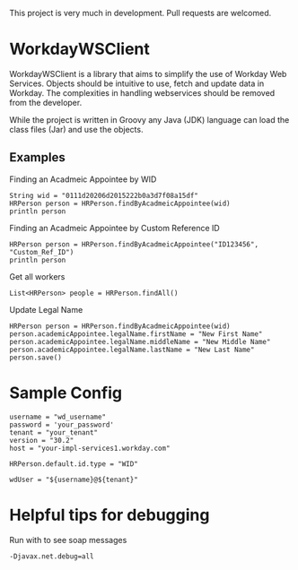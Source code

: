 This project is very much in development. Pull requests are welcomed.  


# WorkdayWSClient

WorkdayWSClient is a library that aims to simplify the use of Workday Web Services. Objects should be intuitive to use, 
fetch and update data in Workday. The complexities in handling webservices should be removed from the developer. 

While the project is written in Groovy any Java (JDK) language can load the class files (Jar) and use the objects. 

## Examples
Finding an Acadmeic Appointee by WID

```$xslt
String wid = "0111d20206d2015222b0a3d7f08a15df"
HRPerson person = HRPerson.findByAcadmeicAppointee(wid)
println person

```

Finding an Acadmeic Appointee by Custom Reference ID

```$xslt
HRPerson person = HRPerson.findByAcadmeicAppointee("ID123456", "Custom_Ref_ID")
println person

```

Get all workers

```$xslt
List<HRPerson> people = HRPerson.findAll()

```

Update Legal Name

```$xslt
HRPerson person = HRPerson.findByAcadmeicAppointee(wid)
person.academicAppointee.legalName.firstName = "New First Name"
person.academicAppointee.legalName.middleName = "New Middle Name"
person.academicAppointee.legalName.lastName = "New Last Name"
person.save()
```

# Sample Config
```$xslt
username = "wd_username"
password = 'your_password'
tenant = "your_tenant"
version = "30.2"
host = "your-impl-services1.workday.com"

HRPerson.default.id.type = "WID"

wdUser = "${username}@${tenant}"

```

# Helpful tips for debugging
Run with to see soap messages
```$xslt
-Djavax.net.debug=all

```